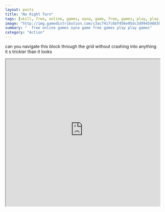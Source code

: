 ```yaml
---
layout: posts
title: "No Right Turn"
tags: [skill, free, online, games, oyna, game, free, games, play, play, games]
image: "http://img.gamedistribution.com/c3ac7417c6bf456e95dc3d99459883b7.jpg"
summary: "  free online games oyna game free games play play games"
category: "Action"
---
```


can you navigate this block through the grid without crashing into anything it s trickier than it looks

<iframe width="100%" height="480px;" src="http://html5.gamedistribution.com/c3ac7417c6bf456e95dc3d99459883b7/"></iframe>